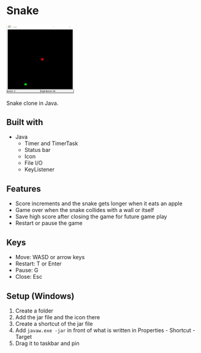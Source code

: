 # Snake

<img alt="Gameplay of Snake" src="https://github.com/soheekim2109/Snake/blob/master/snake.gif" width="35%" />

Snake clone in Java.

## Built with

- Java
  - Timer and TimerTask
  - Status bar
  - Icon
  - File I/O
  - KeyListener

## Features

- Score increments and the snake gets longer when it eats an apple
- Game over when the snake collides with a wall or itself
- Save high score after closing the game for future game play
- Restart or pause the game

## Keys

- Move: WASD or arrow keys
- Restart: T or Enter
- Pause: G
- Close: Esc

## Setup (Windows)

1. Create a folder
2. Add the jar file and the icon there
3. Create a shortcut of the jar file
4. Add `javaw.exe -jar` in front of what is written in Properties - Shortcut - Target
5. Drag it to taskbar and pin
